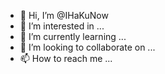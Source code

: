 - 👋 Hi, I’m @IHaKuNow
- 👀 I’m interested in ...
- 🌱 I’m currently learning ...
- 💞️ I’m looking to collaborate on ...
- 📫 How to reach me ...

<!---
IHaKuNow/IHaKuNow is a ✨ special ✨ repository because its `README.md` (this file) appears on your GitHub profile.
You can click the Preview link to take a look at your changes.
--->
